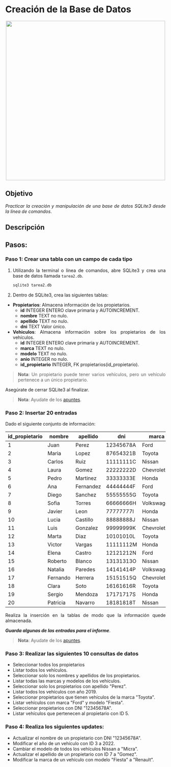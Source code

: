 <div align="justify">

# Creación de la Base de Datos

<div align="center">
<img src="https://i0.wp.com/hunna.org/wp-content/uploads/2014/06/huellas.jpg?resize=324%2C215" width="500px"/>
</div>

## Objetivo

_Practicar la creación y manipulación de una base de datos SQLite3 desde la línea de comandos_.

## Descripción

## Pasos:

### Paso 1: Crear una tabla con un campo de cada tipo

1. Utilizando la terminal o línea de comandos, abre SQLite3 y crea una base de datos llamada `tarea2.db`.

    ```bash
    sqlite3 tarea2.db
    ```

2. Dentro de SQLite3, crea las siguientes tablas:
 - __Propietarios__: Almacena información de los propietarios.
   - __id__ INTEGER ENTERO clave primaria y AUTOINCREMENT.
   - __nombre__ TEXT no nulo.
   - __apellido__ TEXT no nulo.
   - __dni__ TEXT Valor único. 
 - __Vehiculos__: Almacena información sobre los propietarios de los vehículos.
   - __id__ INTEGER ENTERO clave primaria y AUTOINCREMENT.
   - __marca__ TEXT no nulo.
   - __modelo__ TEXT no nulo.
   - __anio__ INTEGER no nulo.
   - __id_propietario__ INTEGER, FK propietarios(id_propietario). 
>__Nota__: Un propietario puede tener varios vehículos, pero un vehículo pertenece a un único propietario.

   Asegúrate de cerrar SQLite3 al finalizar.
>__Nota__: Ayudate de los [apuntes](../../sqlite/01_crear_borrar_tabla.md).

### Paso 2: Insertar 20 entradas

Dado el siguiente conjunto de información:

| id_propietario | nombre      | apellido    | dni       | marca      | modelo     | ano  |
|----------------|-------------|-------------|-----------|------------|------------|------|
| 1              | Juan        | Perez       | 12345678A | Ford       | Fiesta     | 2019 |
| 2              | Maria       | Lopez       | 87654321B | Toyota     | Corolla    | 2018 |
| 3              | Carlos      | Ruiz        | 11111111C | Nissan     | Sentra     | 2020 |
| 4              | Laura       | Gomez       | 22222222D | Chevrolet  | Spark      | 2017 |
| 5              | Pedro       | Martinez    | 33333333E | Honda      | Civic      | 2016 |
| 6              | Ana         | Fernandez   | 44444444F | Ford       | Mustang    | 2021 |
| 7              | Diego       | Sanchez     | 55555555G | Toyota     | RAV4       | 2019 |
| 8              | Sofia       | Torres      | 66666666H | Volkswagen | Golf       | 2020 |
| 9              | Javier      | Leon        | 77777777I | Honda      | CR-V       | 2018 |
| 10             | Lucia       | Castillo    | 88888888J | Nissan     | Altima     | 2017 |
| 11             | Luis        | Gonzalez    | 99999999K | Chevrolet  | Malibu     | 2019 |
| 12             | Marta       | Diaz        | 10101010L | Toyota     | Camry      | 2020 |
| 13             | Victor      | Vargas      | 11111112M | Honda      | Accord     | 2018 |
| 14             | Elena       | Castro      | 12121212N | Ford       | Explorer   | 2021 |
| 15             | Roberto     | Blanco      | 13131313O | Nissan     | Rogue      | 2017 |
| 16             | Natalia     | Paredes     | 14141414P | Volkswagen | Jetta      | 2019 |
| 17             | Fernando    | Herrera     | 15151515Q | Chevrolet  | Equinox    | 2018 |
| 18             | Clara       | Soto        | 16161616R | Toyota     | Highlander | 2020 |
| 19             | Sergio      | Mendoza     | 17171717S | Honda      | Odyssey    | 2016 |
| 20             | Patricia    | Navarro     | 18181818T | Nissan     | Murano     | 2019 |

Realiza la inserción en la tablas de modo que la información quede almacenada.

___Guarda algunas de las entradas para el informe___.

>__Nota__: Ayudate de los [apuntes](../../sqlite/02_insert_select.md).

### Paso 3: Realizar las siguientes 10 consultas de datos

- Seleccionar todos los propietarios
- Listar todos los vehículos.
- Seleccionar solo los nombres y apellidos de los propietarios.
- Listar todas las marcas y modelos de los vehículos.
- Seleccionar solo los propietarios con apellido "Perez".
- Listar todos los vehículos con año 2019.
- Seleccionar propietarios que tienen vehículos de la marca "Toyota".
- Listar vehículos con marca "Ford" y modelo "Fiesta".
- Seleccionar propietarios con DNI "12345678A".
- Listar vehículos que pertenecen al propietario con ID 5.

### Paso 4: Realiza los siguientes updates:

- Actualizar el nombre de un propietario con DNI "12345678A".
- Modificar el año de un vehículo con ID 3 a 2022.
- Cambiar el modelo de todos los vehículos Nissan a "Micra".
- Actualizar el apellido de un propietario con ID 7 a "Gomez".
- Modificar la marca de un vehículo con modelo "Fiesta" a "Renault".

</div>
